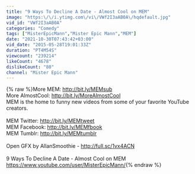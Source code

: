 ```yaml
---
title: "9 Ways To Decline A Date - Almost Cool on MEM"
image: "https:\/\/i.ytimg.com\/vi\/VWf2I3aAB0A\/hqdefault.jpg"
vid_id: "VWf2I3aAB0A"
categories: "Comedy"
tags: ["MisterEpicMann","Mister Epic Mann","MEM"]
date: "2021-10-30T07:43:42+03:00"
vid_date: "2015-05-28T19:01:33Z"
duration: "PT4M54S"
viewcount: "239214"
likeCount: "4678"
dislikeCount: "80"
channel: "Mister Epic Mann"
---
```

{% raw %}More MEM: <a rel="nofollow" target="blank" href="http://bit.ly/MEMsub">http://bit.ly/MEMsub</a><br />More AlmostCool: <a rel="nofollow" target="blank" href="http://bit.ly/MoreAlmostCool">http://bit.ly/MoreAlmostCool</a><br />MEM is the home to funny new videos from some of your favorite YouTube creators.<br /><br />MEM Twitter: <a rel="nofollow" target="blank" href="http://bit.ly/MEMtweet">http://bit.ly/MEMtweet</a><br />MEM Facebook: <a rel="nofollow" target="blank" href="http://bit.ly/MEMfbook">http://bit.ly/MEMfbook</a><br />MEM Tumblr: <a rel="nofollow" target="blank" href="http://bit.ly/MEMtumblr">http://bit.ly/MEMtumblr</a><br /><br />Open GFX by AllanSmoothie - <a rel="nofollow" target="blank" href="http://full.sc/1vx4ACN">http://full.sc/1vx4ACN</a><br /><br />9 Ways To Decline A Date - Almost Cool on MEM <br /><a rel="nofollow" target="blank" href="https://www.youtube.com/user/MisterEpicMann/">https://www.youtube.com/user/MisterEpicMann/</a>{% endraw %}
